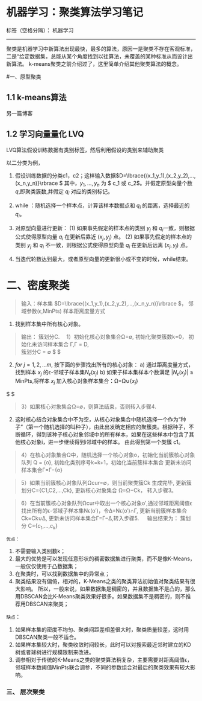 ﻿# 机器学习：聚类算法学习笔记

标签（空格分隔）： 机器学习

---

聚类是机器学习中新算法出现最快，最多的算法，原因一是聚类不存在客观标准，二是“给定数据集，总能从某个角度找到以往算法，未覆盖的某种标准从而设计出新算法。
k-means聚类之前介绍过了，这里简单介绍其他聚类算法的概念。

#一、原型聚类
## 1.1 k-means算法
另一篇博客
## 1.2 学习向量量化 LVQ
LVQ算法假设训练数据有类别标签，然后利用假设的类别来辅助聚类

以二分类为例，

1. 假设训练数据的分类c1，c2；这样输入数据$D=\lbrace{(x_1,y_1),(x_2,y_2),...,(x_n,y_n)}\rbrace $
其中，$y_1,...,y_n$ 为 $ c_1 或 c_2$。并假定原型向量个数 $q$,即聚类簇数,并假定 $q_i$ 对应的类别标记。

2.  while ：随机选择一个样本点，计算该样本数据点和 $q_i$ 的距离，选择最近的 $q_i$。

3.  对原型向量进行更新：
(1) 如果事先假定的样本点的类别 $y_j$ 和 $q_i$一致，则根据公式使得原型向量 $q_i$ 在更新后靠近 $(x_j,y_j)$ 点。
(2) 如果事先假定的样本点的类别 $y_j$ 和 $q_i$ 不一致，则根据公式使得原型向量 $q_i$ 在更新后远离 $(x_j,y_j)$ 点。

4. 当迭代轮数达到最大，或者原型向量的更新很小或不变的时候，while结束。


# 二、密度聚类

> 输入：样本集 $D=\lbrace{(x_1,y_1),(x_2,y_2),...,(x_n,y_n)}\rbrace $，
    邻域参数(ϵ,MinPts)
    样本距离度量方式
    
1. 找到样本集中所有核心对象。

> 输出： 簇划分C.　
1）初始化核心对象集合Ω=∅, 初始化聚类簇数k=0，
    初始化未访问样本集合 Γ,Γ = D,  
    簇划分C = ∅
$ $
2) $for$  $j=1,2,...m$, 按下面的步骤找出所有的核心对象：
    a) 通过距离度量方式，找到样本 $x_j$ 的ϵ-邻域子样本集$N_ϵ(x_j)$
    b) 如果子样本集样本个数满足 |$N_ϵ(x_j)$| ≥ MinPts,将样本
$x_j$ 加入核心对象样本集合：Ω=Ω∪{$x_j$}

$ $

>3）如果核心对象集合Ω=∅，则算法结束，否则转入步骤4.

2. 这时核心结合对象集合中不为空，从核心对象集合中随机选择一个作为“种子”（第一个随机选择的叫种子），由此出发确定相应的聚簇类。根据种子，不断循环，得到该种子核心对象邻域中的所有样本，如果在这些样本中包含了其他核心对象i，进一步继续得到i邻域中的样本。 由此得到第一个类簇 c1。

>4）在核心对象集合Ω中，随机选择一个核心对象o，初始化当前簇核心对象队列 Q = {o}, 初始化类别序号k=k+1，初始化当前簇样本集合
更新未访问样本集合Γ=Γ−{o}

>5）如果当前簇核心对象队列Ωcur=∅，则当前聚类簇Ck
生成完毕, 更新簇划分C={C1,C2,...,Ck}, 更新核心对象集合
Ω=Ω−Ck， 转入步骤3。

>6）在当前簇核心对象队列Ωcur中取出一个核心对象o′,通过邻域距离阈值ϵ找出所有的ϵ-邻域子样本集Nϵ(o′)，令Δ=Nϵ(o′)∩Γ, 更新当前簇样本集合Ck=Ck∪Δ, 更新未访问样本集合Γ=Γ−Δ,转入步骤5.
　
>输出结果为： 簇划分 C={$c_1$,...,$c_k$}

`优点：`
1. 不需要输入类别数k；
2. 最大的优势是可以发现任意形状的稠密数据集进行聚类，而不是像K-Means，一般仅仅使用于凸数据集；
3. 在聚类时，可以找到数据集中的异常点；
4. 聚类结果没有偏倚，相对的，K-Means之类的聚类算法初始值对聚类结果有很大影响。
所以，一般来说，如果数据集是稠密的，并且数据集不是凸的，那么用DBSCAN会比K-Means聚类效果好很多。如果数据集不是稠密的，则不推荐用DBSCAN来聚类；

`缺点`：
1. 如果样本集的密度不均匀、聚类间距差相差很大时，聚类质量较差，这时用DBSCAN聚类一般不适合。
2. 如果样本集较大时，聚类收敛时间较长，此时可以对搜索最近邻时建立的KD树或者球树进行规模限制来改进。
3. 调参相对于传统的K-Means之类的聚类算法稍复杂，主要需要对距离阈值ϵ，邻域样本数阈值MinPts联合调参，不同的参数组合对最后的聚类效果有较大影响。
　　　　

### 三、 层次聚类